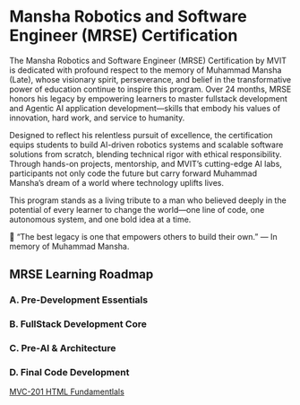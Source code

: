 # Mansha Robotics and Software Engineer (MRSE) Certification
The Mansha Robotics and Software Engineer (MRSE) Certification by MVIT is dedicated with profound respect to the memory of Muhammad Mansha (Late), whose visionary spirit, perseverance, and belief in the transformative power of education continue to inspire this program. Over 24 months, MRSE honors his legacy by empowering learners to master fullstack development and Agentic AI application development—skills that embody his values of innovation, hard work, and service to humanity. 

Designed to reflect his relentless pursuit of excellence, the certification equips students to build AI-driven robotics systems and scalable software solutions from scratch, blending technical rigor with ethical responsibility. Through hands-on projects, mentorship, and MVIT’s cutting-edge AI labs, participants not only code the future but carry forward Muhammad Mansha’s dream of a world where technology uplifts lives. 

This program stands as a living tribute to a man who believed deeply in the potential of every learner to change the world—one line of code, one autonomous system, and one bold idea at a time. 

🌟 “The best legacy is one that empowers others to build their own.” — In memory of Muhammad Mansha.


## MRSE Learning Roadmap

### A. Pre-Development Essentials

### B. FullStack Development Core

### C. Pre-AI & Architecture

### D. Final Code Development

[MVC-201 HTML Fundamentlals](/Courses/HTML_Fundamentals/Readme.md)
